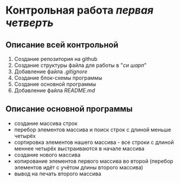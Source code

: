 # **Контрольная работа** *первая четверть*
## Описание всей контрольной
1) Создание репозитория на github 
2) Создание структуры файла для работы в "*си шарп*"
3) Добавление файла *.gitignore*
4) Создание блок-схемы программы 
5) Создание основной программы 
6) Добавление файла *README.md*

## Описание основной программы

* создание массива строк
* перебор элементов массива и поиск строк с длиной меньше четырёх
* сортировка элементов нашего массива - все строки с длиной меннее четырёх выстраиваются в начале массива
* создание нового массива
* копирование элементов первого массива во второй (перебор элементов идёт с учётом длины второго массива)
* вывод на печать второго массива